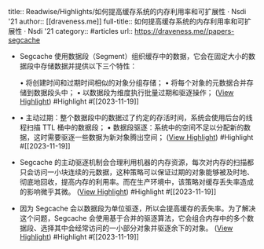title:: Readwise/Highlights/如何提高缓存系统的内存利用率和可扩展性 · Nsdi '21
author:: [[draveness.me]]
full-title:: 如何提高缓存系统的内存利用率和可扩展性 · Nsdi '21
category:: #articles
url:: https://draveness.me//papers-segcache
- Segcache 使用数据段（Segment）组织缓存中的数据，它会在固定大小的数据段中存储数据并提供以下三个特性：
  
  •   将创建时间和过期时间相似的对象分组存储；
  •   将每个对象的元数据合并存储到数据段头中；
  •   以数据段为维度执行批量过期和驱逐操作； ([View Highlight](https://read.readwise.io/read/01hfky5c3e4cy7bb5pswkvye25)) #Highlight #[[2023-11-19]]
- •   主动过期：整个数据段中的数据过了约定的存活时间，系统会使用后台的线程扫描 TTL 桶中的数据段；
  •   数据段驱逐：系统中的空间不足以分配新的数据，这时需要驱逐一些数据为新对象腾出空间； ([View Highlight](https://read.readwise.io/read/01hfky6w75ahca6rtv4345yf80)) #Highlight #[[2023-11-19]]
- Segcache 的主动驱逐机制会合理利用机器的内存资源，每次对内存的扫描都只会访问一小块连续的元数据，这种策略可以保证过期的对象能够被及时地、彻底地回收，提高内存的利用率。而在生产环境中，该策略对缓存丢失率造成的影响微乎其微。 ([View Highlight](https://read.readwise.io/read/01hfky6jmb2bggh7xjx8hm4cap)) #Highlight #[[2023-11-19]]
- 因为 Segcache 会以数据段为单位驱逐，所以会提高缓存的丢失率。为了解决这个问题，Segcache 会使用基于合并的驱逐算法，它会组合内存中的多个数据段、选择其中会经常访问的一小部分对象并驱逐余下的对象。 ([View Highlight](https://read.readwise.io/read/01hfky731bfq6ppvt34s9rj6z6)) #Highlight #[[2023-11-19]]